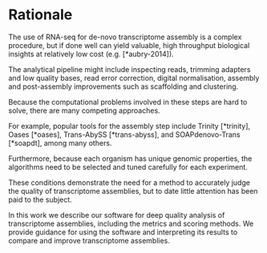 # Rationale

The use of RNA-seq for de-novo transcriptome assembly is a complex procedure, but if done well can yield valuable, high throughput biological insights at relatively low cost (e.g. [*aubry-2014]).

The analytical pipeline might include inspecting reads, trimming adapters and low quality bases, read error correction, digital normalisation, assembly and post-assembly improvements such as scaffolding and clustering.

Because the computational problems involved in these steps are hard to solve, there are many competing approaches.

For example, popular tools for the assembly step include Trinity [*trinity], Oases [*oases], Trans-AbySS [*trans-abyss], and SOAPdenovo-Trans [*soapdt], among many others.

Furthermore, because each organism has unique genomic properties, the algorithms need to be selected and tuned carefully for each experiment.

These conditions demonstrate the need for a method to accurately judge the quality of transcriptome assemblies, but to date little attention has been paid to the subject.

In this work we describe our software for deep quality analysis of transcriptome assemblies, including the metrics and scoring methods. We provide guidance for using the software and interpreting its results to compare and improve transcriptome assemblies.
